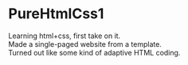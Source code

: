 # PureHtmlCss1
Learning html+css, first take on it.  
Made a single-paged website from a template.  
Turned out like some kind of adaptive HTML coding.
